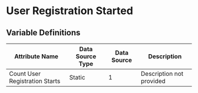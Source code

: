 # User Registration Started

### 

## Variable Definitions

| Attribute Name|Data Source Type|Data Source|Description|
| --- | --- | --- | --- |
|Count User Registration Starts|Static|1|Description not provided|



